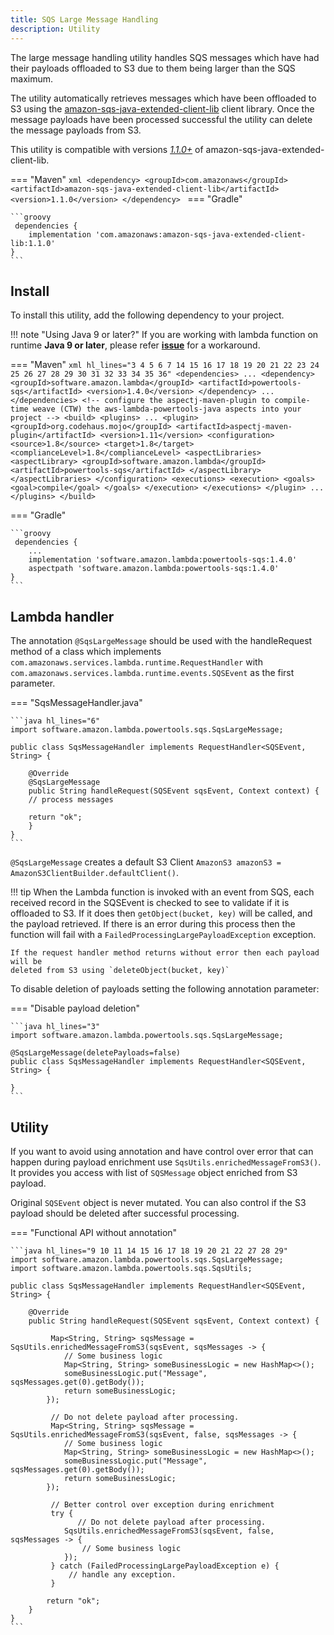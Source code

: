 ```yaml
---
title: SQS Large Message Handling
description: Utility
---
```


The large message handling utility handles SQS messages which have had their payloads
offloaded to S3 due to them being larger than the SQS maximum.

The utility automatically retrieves messages which have been offloaded to S3 using the
[amazon-sqs-java-extended-client-lib](https://github.com/awslabs/amazon-sqs-java-extended-client-lib)
client library. Once the message payloads have been processed successful the
utility can delete the message payloads from S3.

This utility is compatible with versions *[1.1.0+](https://github.com/awslabs/amazon-sqs-java-extended-client-lib)* of amazon-sqs-java-extended-client-lib.

=== "Maven"
    ```xml
    <dependency>
        <groupId>com.amazonaws</groupId>
        <artifactId>amazon-sqs-java-extended-client-lib</artifactId>
        <version>1.1.0</version>
    </dependency>
    ```
=== "Gradle"

    ```groovy
     dependencies {
        implementation 'com.amazonaws:amazon-sqs-java-extended-client-lib:1.1.0'
    }
    ```

## Install

To install this utility, add the following dependency to your project.

!!! note "Using Java 9 or later?"
If you are working with lambda function on runtime **Java 9 or later**, please refer **[issue](https://github.com/awslabs/aws-lambda-powertools-java/issues/50)** for a workaround.

=== "Maven"
    ```xml hl_lines="3 4 5 6 7 14 15 16 17 18 19 20 21 22 23 24 25 26 27 28 29 30 31 32 33 34 35 36"
    <dependencies>
        ...
        <dependency>
            <groupId>software.amazon.lambda</groupId>
            <artifactId>powertools-sqs</artifactId>
            <version>1.4.0</version>
        </dependency>
        ...
    </dependencies>
    <!-- configure the aspectj-maven-plugin to compile-time weave (CTW) the aws-lambda-powertools-java aspects into your project -->
    <build>
        <plugins>
            ...
            <plugin>
                 <groupId>org.codehaus.mojo</groupId>
                 <artifactId>aspectj-maven-plugin</artifactId>
                 <version>1.11</version>
                 <configuration>
                     <source>1.8</source>
                     <target>1.8</target>
                     <complianceLevel>1.8</complianceLevel>
                     <aspectLibraries>
                         <aspectLibrary>
                             <groupId>software.amazon.lambda</groupId>
                             <artifactId>powertools-sqs</artifactId>
                         </aspectLibrary>
                     </aspectLibraries>
                 </configuration>
                 <executions>
                     <execution>
                         <goals>
                             <goal>compile</goal>
                         </goals>
                     </execution>
                 </executions>
            </plugin>
            ...
        </plugins>
    </build>
    ```

=== "Gradle"

    ```groovy
     dependencies {
        ...
        implementation 'software.amazon.lambda:powertools-sqs:1.4.0'
        aspectpath 'software.amazon.lambda:powertools-sqs:1.4.0'
    }
    ```

## Lambda handler

The annotation `@SqsLargeMessage` should be used with the handleRequest method of a class
which implements `com.amazonaws.services.lambda.runtime.RequestHandler` with
`com.amazonaws.services.lambda.runtime.events.SQSEvent` as the first parameter.

=== "SqsMessageHandler.java"

    ```java hl_lines="6"
    import software.amazon.lambda.powertools.sqs.SqsLargeMessage;

    public class SqsMessageHandler implements RequestHandler<SQSEvent, String> {
    
        @Override
        @SqsLargeMessage
        public String handleRequest(SQSEvent sqsEvent, Context context) {
        // process messages
    
        return "ok";
        }
    }
    ```

`@SqsLargeMessage` creates a default S3 Client `AmazonS3 amazonS3 = AmazonS3ClientBuilder.defaultClient()`.

!!! tip 
    When the Lambda function is invoked with an event from SQS, each received record
    in the SQSEvent is checked to see to validate if it is offloaded to S3.
    If it does then `getObject(bucket, key)` will be called, and the payload retrieved. 
    If there is an error during this process then the function will fail with a `FailedProcessingLargePayloadException` exception.
    
    If the request handler method returns without error then each payload will be
    deleted from S3 using `deleteObject(bucket, key)`

To disable deletion of payloads setting the following annotation parameter:

=== "Disable payload deletion"

    ```java hl_lines="3"
    import software.amazon.lambda.powertools.sqs.SqsLargeMessage;

    @SqsLargeMessage(deletePayloads=false)
    public class SqsMessageHandler implements RequestHandler<SQSEvent, String> {
    
    }
    ```

## Utility

If you want to avoid using annotation and have control over error that can happen during payload enrichment use `SqsUtils.enrichedMessageFromS3()`.
It provides you access with list of `SQSMessage` object enriched from S3 payload.

Original `SQSEvent` object is never mutated. You can also control if the S3 payload should be deleted after successful
processing.

=== "Functional API without annotation"

    ```java hl_lines="9 10 11 14 15 16 17 18 19 20 21 22 27 28 29"
    import software.amazon.lambda.powertools.sqs.SqsLargeMessage;
    import software.amazon.lambda.powertools.sqs.SqsUtils;

    public class SqsMessageHandler implements RequestHandler<SQSEvent, String> {
    
        @Override
        public String handleRequest(SQSEvent sqsEvent, Context context) {
    
             Map<String, String> sqsMessage = SqsUtils.enrichedMessageFromS3(sqsEvent, sqsMessages -> {
                // Some business logic
                Map<String, String> someBusinessLogic = new HashMap<>();
                someBusinessLogic.put("Message", sqsMessages.get(0).getBody());
                return someBusinessLogic;
            });
    
             // Do not delete payload after processing.
             Map<String, String> sqsMessage = SqsUtils.enrichedMessageFromS3(sqsEvent, false, sqsMessages -> {
                // Some business logic
                Map<String, String> someBusinessLogic = new HashMap<>();
                someBusinessLogic.put("Message", sqsMessages.get(0).getBody());
                return someBusinessLogic;
            });
    
             // Better control over exception during enrichment
             try {
                   // Do not delete payload after processing.
                SqsUtils.enrichedMessageFromS3(sqsEvent, false, sqsMessages -> {
                    // Some business logic
                });
             } catch (FailedProcessingLargePayloadException e) {
                 // handle any exception.
             }
    
            return "ok";
        }
    }
    ```